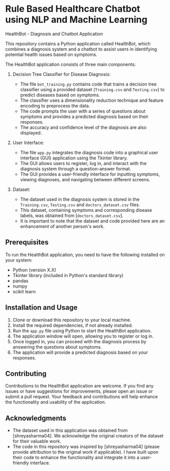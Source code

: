# Rule Based Healthcare Chatbot using NLP and Machine Learning
 HealthBot - Diagnosis and Chatbot Application

This repository contains a Python application called HealthBot, which combines a diagnosis system and a chatbot to assist users in identifying potential health issues based on symptoms.

The HealthBot application consists of three main components:

1. Decision Tree Classifier for Disease Diagnosis:
   - The file `bot_training.py` contains code that trains a decision tree classifier using a provided dataset (`Training.csv` and `Testing.csv`) to predict diseases based on symptoms.
   - The classifier uses a dimensionality reduction technique and feature encoding to preprocess the data.
   - The code prompts the user with a series of questions about symptoms and provides a predicted diagnosis based on their responses.
   - The accuracy and confidence level of the diagnosis are also displayed.

2. User Interface:
   - The file `app.py` integrates the diagnosis code into a graphical user interface (GUI) application using the Tkinter library.
   - The GUI allows users to register, log in, and interact with the diagnosis system through a question-answer format.
   - The GUI provides a user-friendly interface for inputting symptoms, viewing diagnoses, and navigating between different screens.

3. Dataset:
   - The dataset used in the diagnosis system is stored in the `Training.csv`, `Testing.csv` and `doctors_dataset.csv` files.
   - This dataset, containing symptoms and corresponding disease labels, was obtained from [`doctors_dataset.csv`].
   - It is important to note that the dataset and code provided here are an enhancement of another person's work.

## Prerequisites

To run the HealthBot application, you need to have the following installed on your system:

- Python (version X.X)
- Tkinter library (included in Python's standard library)
- pandas
- numpy
- scikit learn

## Installation and Usage

1. Clone or download this repository to your local machine.
2. Install the required dependencies, if not already installed.
3. Run the `app.py` file using Python to start the HealthBot application.
4. The application window will open, allowing you to register or log in.
5. Once logged in, you can proceed with the diagnosis process by answering the questions about symptoms.
6. The application will provide a predicted diagnosis based on your responses.

## Contributing

Contributions to the HealthBot application are welcome. If you find any issues or have suggestions for improvements, please open an issue or submit a pull request. Your feedback and contributions will help enhance the functionality and usability of the application.

## Acknowledgments

- The dataset used in this application was obtained from [shreyasharma04]. We acknowledge the original creators of the dataset for their valuable work.
- The code in this repository was inspired by [shreyasharma04] (please provide attribution to the original work if applicable). I have built upon their code to enhance the functionality and integrate it into a user-friendly interface.



